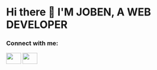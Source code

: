  <h1>Hi there 👋 I'M JOBEN, A WEB DEVELOPER
</h1>
<h3 align="left">Connect with me:</h3>
<p align="left">
<a href="your link" target="https://www.linkedin.com/in/jobenapao/"><img align="center" src="https://cdn.jsdelivr.net/npm/simple-icons@3.0.1/icons/linkedin.svg" alt="" height="30" width="40" /></a>
<a href="your link" target="https://www.facebook.com/apaobenjo/"><img align="center" src="https://cdn.jsdelivr.net/npm/simple-icons@3.0.1/icons/facebook.svg" alt="" height="30" width="40" /></a>
</p>
